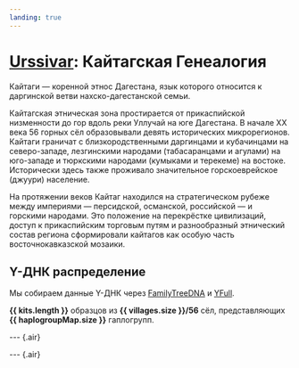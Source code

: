 ```yaml
---
landing: true
---
```


<script setup lang="ts">
import DNATable from "@/components/DNATable.vue";
import DNAChart from "@/components/DNAChart.vue";
import { useDNAData } from "@/composables/useDNAData";

const { kits, villages, haplogroupMap } = useDNAData();
</script>

# [Urssivar](../index#кайтагская-генеалогия): Кайтагская Генеалогия

Кайтаги — коренной этнос Дагестана, язык которого относится к даргинской ветви нахско-дагестанской семьи.

Кайтагская этническая зона простирается от прикаспийской низменности до гор вдоль реки Уллучай на юге Дагестана. В начале XX века 56 горных сёл образовывали девять исторических микрорегионов. Кайтаги граничат с близкородственными даргинцами и кубачинцами на северо-западе, лезгинскими народами (табасаранцами и агулами) на юго-западе и тюркскими народами (кумыками и терекеме) на востоке. Исторически здесь также проживало значительное горскоеврейское (джуури) население.

На протяжении веков Кайтаг находился на стратегическом рубеже между империями — персидской, османской, российской — и горскими народами. Это положение на перекрёстке цивилизаций, доступ к прикаспийским торговым путям и разнообразный этнический состав региона сформировали кайтагов как особую часть восточнокавказской мозаики.

## Y-ДНК распределение

Мы собираем данные Y-ДНК через [FamilyTreeDNA](https://www.familytreedna.com/groups/kaitag/about) и [YFull](https://www.yfull.com/groups/kaitag/).

**{{ kits.length }}** образцов из **{{ villages.size }}/56** сёл, представляющих **{{ haplogroupMap.size }}** гаплогрупп.

--- {.air}

<DNAChart/>

--- {.air}

<DNATable />
